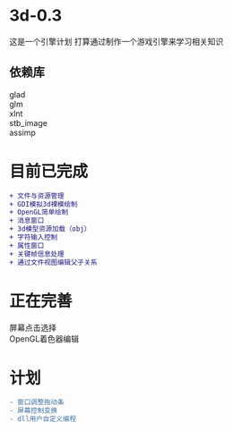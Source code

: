 # 3d-0.3
这是一个引擎计划
打算通过制作一个游戏引擎来学习相关知识
## 依赖库
glad<br>
glm<br>
xlnt<br>
stb_image<br>
assimp<br>

# 目前已完成
```diff
+ 文件与资源管理
+ GDI模拟3d裸模绘制
+ OpenGL简单绘制
+ 消息窗口
+ 3d模型资源加载（obj）
+ 字符输入控制
+ 属性窗口
+ 关键帧信息处理
+ 通过文件视图编辑父子关系
```
# 正在完善
屏幕点击选择<br>
OpenGL着色器编辑<br>


# 计划
```diff
- 窗口调整拖动条
- 屏幕控制变换
- dll用户自定义编程

```
